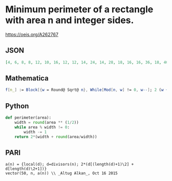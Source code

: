 # Minimum perimeter of a rectangle with area n and integer sides\.
https://oeis.org/A262767
## JSON
```JSON
[4, 6, 8, 8, 12, 10, 16, 12, 12, 14, 24, 14, 28, 18, 16, 16, 36, 18, 40, 18, 20, 26, 48, 20, 20, 30, 24, 22, 60, 22, 64, 24, 28, 38, 24, 24, 76, 42, 32, 26, 84, 26, 88, 30, 28, 50, 96, 28, 28, 30, 40, 34, 108, 30, 32, 30, 44, 62, 120, 32]
```
## Mathematica
```Mathematica
f[n_] := Block[{w = Round@ Sqrt@ n}, While[Mod[n, w] != 0, w--]; 2 (w + Round[n/w])]; Array[f, {60}] (* _Michael De Vlieger_, Oct 01 2015 *)
```
## Python
```Python
def perimeter(area):
    width = round(area ** (1/2))
    while area % width != 0:
        width -= 1
    return 2*(width + round(area/width))
```
## PARI
```PARI
a(n) = {local(d); d=divisors(n); 2*(d[(length(d)+1)\2] + d[length(d)\2+1])}
vector(50, n, a(n)) \\ _Altug Alkan_, Oct 16 2015
```
